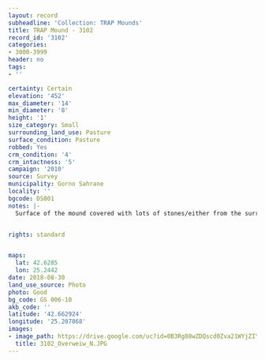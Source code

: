 ```yaml
---
layout: record
subheadline: 'Collection: TRAP Mounds'
title: TRAP Mound - 3102
record_id: '3102'
categories:
- 3000-3999
header: no
tags:
- ''

certainty: Certain
elevation: '452'
max_diameter: '14'
min_diameter: '8'
height: '1'
size_category: Small
surrounding_land_use: Pasture
surface_condition: Pasture
robbed: Yes
crm_condition: '4'
crm_intactness: '5'
campaign: '2010'
source: Survey
municipality: Gorno Sahrane
locality: ''
bgcode: DS001
notes: |-
  Surface of the mound covered with lots of stones/either from the surrounding pasture or from the mound.


rights: standard


maps:
  lat: 42.6285
  lon: 25.2442
date: 2018-08-30
land_use_source: Photo
photo: Good
bg_code: GS 006-10
akb_code: ''
latitude: '42.662924'
longitude: '25.207868'
images:
- image_path: https://drive.google.com/uc?id=0B3Rg88wZDQscd0Zva21WYjZIYkk
  title: 3102_Overweiw_N.JPG
---
```

